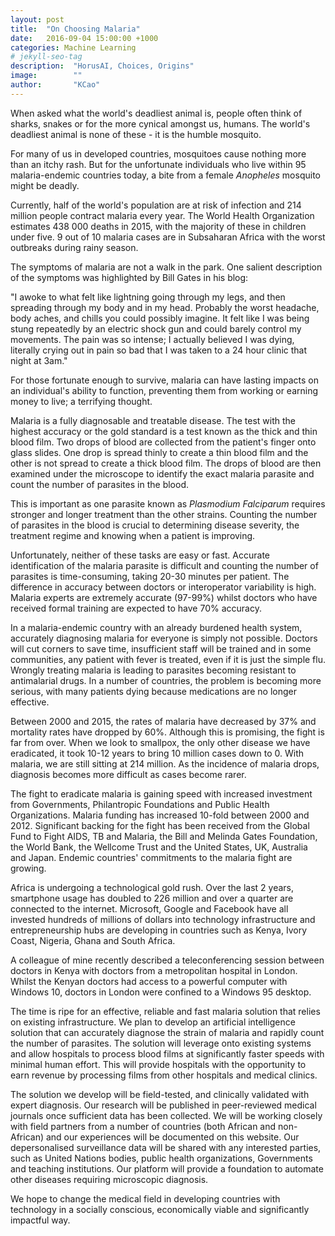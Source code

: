 ```yaml
---
layout: post
title:  "On Choosing Malaria"
date:   2016-09-04 15:00:00 +1000
categories: Machine Learning
# jekyll-seo-tag
description:  "HorusAI, Choices, Origins"
image:        ""
author:       "KCao"
---
```


When asked what the world's deadliest animal is, people often think of sharks, snakes or for the more cynical amongst us, humans. The world's deadliest animal is none of these - it is the humble mosquito.

For many of us in developed countries, mosquitoes cause nothing more than an itchy rash. But for the unfortunate individuals who live within 95 malaria-endemic countries today, a bite from a female _Anopheles_ mosquito might be deadly.

Currently, half of the world's population are at risk of infection and 214 million people contract malaria every year. The World Health Organization estimates 438 000 deaths in 2015, with the majority of these in children under five. 9 out of 10 malaria cases are in Subsaharan Africa with the worst outbreaks during rainy season.

The symptoms of malaria are not a walk in the park. One salient description of the symptoms was highlighted by Bill Gates in his blog:

"I awoke to what felt like lightning going through my legs, and then spreading through my body and in my head. Probably the worst headache, body aches, and chills you could possibly imagine. It felt like I was being stung repeatedly by an electric shock gun and could barely control my movements. The pain was so intense; I actually believed I was dying, literally crying out in pain so bad that I was taken to a 24 hour clinic that night at 3am."

For those fortunate enough to survive, malaria can have lasting impacts on an individual's ability to function, preventing them from working or earning money to live; a terrifying thought.

Malaria is a fully diagnosable and treatable disease. The test with the highest accuracy or the gold standard is a test known as the thick and thin blood film. Two drops of blood are collected from the patient's finger onto glass slides. One drop is spread thinly to create a thin blood film and the other is not spread to create a thick blood film. The drops of blood are then examined under the microscope to identify the exact malaria parasite and count the number of parasites in the blood.

This is important as one parasite known as _Plasmodium Falciparum_ requires stronger and longer treatment than the other strains. Counting the number of parasites in the blood is crucial to determining disease severity, the treatment regime and knowing when a patient is improving.

Unfortunately, neither of these tasks are easy or fast. Accurate identification of the malaria parasite is difficult and counting the number of parasites is time-consuming, taking  20-30 minutes per patient. The difference in accuracy between doctors or interoperator variability is high. Malaria experts are extremely accurate (97-99%) whilst  doctors who have received formal training are expected to have 70% accuracy.

In a malaria-endemic country with an already burdened health system, accurately diagnosing malaria for everyone is simply not possible. Doctors will cut corners to save time, insufficient staff will be trained and in some communities, any patient with fever is treated, even if it is just the simple flu. Wrongly treating malaria is leading to parasites becoming resistant to antimalarial drugs. In a number of countries, the problem is becoming more serious, with many patients dying because medications are no longer effective.

Between 2000 and 2015, the rates of malaria have decreased by 37% and mortality rates have dropped by 60%. Although this is promising, the fight is far from over. When we look to smallpox, the only other disease we have eradicated, it took 10-12 years to bring 10 million cases down to 0. With malaria, we are still sitting at 214 million. As the incidence of malaria drops, diagnosis becomes more difficult as cases become rarer.

The fight to eradicate malaria is gaining speed with increased investment from Governments, Philantropic Foundations and Public Health Organizations. Malaria funding has increased 10-fold between 2000 and 2012. Significant backing for the fight has been received from the Global Fund to Fight AIDS, TB and Malaria, the Bill and Melinda Gates Foundation, the World Bank, the Wellcome Trust and the United States, UK, Australia and Japan. Endemic countries' commitments to the malaria fight are growing.

Africa is undergoing a technological gold rush. Over the last 2 years, smartphone usage has doubled to 226 million and over a quarter are connected to the internet. Microsoft, Google and Facebook have all invested hundreds of millions of dollars into technology infrastructure and entrepreneurship hubs are developing in countries such as Kenya, Ivory Coast, Nigeria, Ghana and South Africa.

A colleague of mine recently described a teleconferencing session between doctors in Kenya with doctors from a metropolitan hospital in London. Whilst the Kenyan doctors had access to a powerful computer with Windows 10, doctors in London were confined to a Windows 95 desktop.

The time is ripe for an effective, reliable and fast malaria solution that relies on existing infrastructure. We plan to develop an artificial intelligence solution that can accurately diagnose the strain of malaria and rapidly count the number of parasites. The solution will leverage onto existing systems and allow hospitals to process blood films at significantly faster speeds with minimal human effort. This will provide hospitals with the opportunity to earn revenue by processing films from other hospitals and medical clinics.

The solution we develop will be field-tested, and clinically validated with expert diagnosis. Our research will be published in peer-reviewed medical journals once sufficient data has been collected. We will be working closely with field partners from a number of countries (both African and non-African) and our experiences will be documented on this website. Our depersonalised surveillance data will be shared with any interested parties, such as United Nations bodies, public health organizations, Governments and teaching institutions. Our platform will provide a foundation to automate other diseases requiring microscopic diagnosis.

We hope to change the medical field in developing countries with technology in a socially conscious, economically viable and significantly impactful way.
